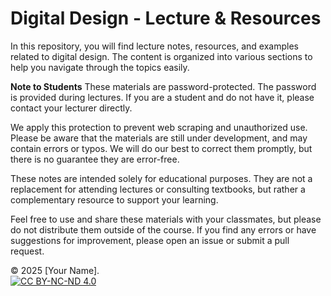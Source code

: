 # Digital Design - Lecture & Resources

In this repository, you will find lecture notes, resources, and examples related to digital design. The content is organized into various sections to help you navigate through the topics easily.

**Note to Students**
These materials are password-protected. The password is provided during lectures. If you are a student and do not have it, please contact your lecturer directly.

We apply this protection to prevent web scraping and unauthorized use. Please be aware that the materials are still under development, and may contain errors or typos. We will do our best to correct them promptly, but there is no guarantee they are error-free.

These notes are intended solely for educational purposes. They are not a replacement for attending lectures or consulting textbooks, but rather a complementary resource to support your learning.

Feel free to use and share these materials with your classmates, but please do not distribute them outside of the course. If you find any errors or have suggestions for improvement, please open an issue or submit a pull request.


© 2025 [Your Name].  
[![CC BY-NC-ND 4.0](https://licensebuttons.net/l/by-nc-nd/4.0/88x31.png)](https://creativecommons.org/licenses/by-nc-nd/4.0/)
